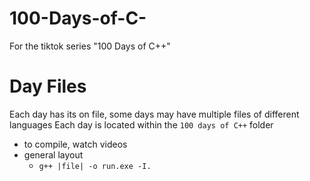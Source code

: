 # 100-Days-of-C-

For the tiktok series "100 Days of C++"

# Day Files

Each day has its on file, some days may have multiple files of different languages
Each day is located within the `100 days of C++` folder

- to compile, watch videos
- general layout
  - `g++ |file| -o run.exe -I.`
